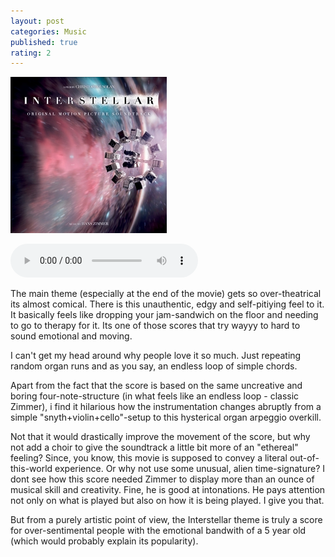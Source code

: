 ```yaml
---
layout: post
categories: Music
published: true
rating: 2
---
```

<!-- How to embed audio (see this : https://www.makeuseof.com/tag/embed-mp3-player-website/) 
    
    How to embed audio from onedrive (see this : https://stackoverflow.com/questions/64590120/how-can-i-directly-embed-audio-that-i-have-uploaded-to-onedrive-into-html-using)
 -->


![interstellar](../assets/images/interstellar.jpg)

<audio controls><source src="https://onedrive.live.com/download?cid=D34890CD5DE3F34B%216412&authkey=!ALpAbALgko2XJ0A"width="98" height="120" frameborder="0" scrolling="no"></iframe>" type="audio/mpeg">Your browser does not support the audio tag.</audio>

The main theme (especially at the end of the movie) gets so over-theatrical its almost comical. There is this unauthentic, edgy and self-pitiying feel to it. It basically feels like dropping your jam-sandwich on the floor and needing to go to therapy for it. Its one of those scores that try wayyy to hard to sound emotional and moving.

I can't get my head around why people love it so much. Just repeating random organ runs and as you say, an endless loop of simple chords.

Apart from the fact that the score is based on the same uncreative and boring four-note-structure (in what feels like an endless loop - classic Zimmer), i find it hilarious how the instrumentation changes abruptly from a simple "snyth+violin+cello"-setup to this hysterical organ arpeggio overkill.

Not that it would drastically improve the movement of the score, but why not add a choir to give the soundtrack a little bit more of an "ethereal" feeling? Since, you know, this movie is supposed to convey a literal out-of-this-world experience. Or why not use some unusual, alien time-signature? I dont see how this score needed Zimmer to display more than an ounce of musical skill and creativity. Fine, he is good at intonations. He pays attention not only on what is played but also on how it is being played. I give you that.

But from a purely artistic point of view, the Interstellar theme is truly a score for over-sentimental people with the emotional bandwith of a 5 year old (which would probably explain its popularity).

